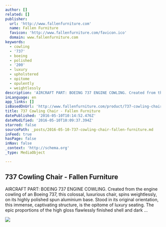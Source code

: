 ```yaml
---
author: []
related: []
publisher:
  url: 'http://www.fallenfurniture.com'
  name: Fallen Furniture
  favicon: 'http://www.fallenfurniture.com/favicon.ico'
  domain: www.fallenfurniture.com
keywords:
  - cowling
  - '737'
  - boeing
  - polished
  - '200'
  - luxury
  - upholstered
  - opitome
  - opulently
  - weightlessly
description: 'AIRCRAFT PART: BOEING 737 ENGINE COWLING. Created from the engine cowling of an Boeing 737, this colossal, luxurious chair, spins weightlessly, on its highly polished spun aluminium base. Stood in its original orientation, this immense, captivating structure, is the opitome of luxury seating. The epic proportions of the high gloss flawlessly finished shell and dark ...'
inLanguage: en
app_links: []
isBasedOnUrl: 'http://www.fallenfurniture.com/product/737-cowling-chair/'
title: 737 Cowling Chair - Fallen Furniture
datePublished: '2016-05-10T10:14:52.476Z'
dateModified: '2016-05-10T10:09:37.394Z'
starred: false
sourcePath: _posts/2016-05-10-737-cowling-chair-fallen-furniture.md
inFeed: true
hasPage: false
inNav: false
_context: 'http://schema.org'
_type: MediaObject

---
```

<article style=""><h1>737 Cowling Chair - Fallen Furniture</h1><p>AIRCRAFT PART: BOEING 737 ENGINE COWLING. Created from the engine cowling of an Boeing 737, this colossal, luxurious chair, spins weightlessly, on its highly polished spun aluminium base. Stood in its original orientation, this immense, captivating structure, is the opitome of luxury seating. The epic proportions of the high gloss flawlessly finished shell and dark ...</p><img src="http://www.fallenfurniture.com/wp-content/uploads/2014/12/Cowling-Chair-FF.jpg" /></article>